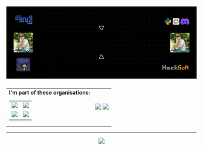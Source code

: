 <!--
**SashoStoichkov/SashoStoichkov** is a ✨ _special_ ✨ repository because its `README.md` (this file) appears on your GitHub profile.
-->
<h1 align="center" width="100%">
  <img src="./GH Cover.gif">
</h1>

<table align="center">
  <tr>
    <td align="center">
      <strong>I'm part of these organisations:</strong><br>
      <table>
        <tr>
          <td align="center">
            <a href="https://github.com/HackSoftware">
              <img src="https://avatars3.githubusercontent.com/u/11139128?s=150&v=4" />
            </a>
          </td>
          <td align="center">
            <a href="https://github.com/EddieHubCommunity">
              <img src="https://avatars3.githubusercontent.com/u/66388388?s=150&v=4" />
            </a>
          </td>
        </tr>
        <tr>
          <td align="center">
            <a href="https://github.com/BookShareBG">
              <img src="https://avatars3.githubusercontent.com/u/73662810?s=150&v=4" />
            </a>
          </td>
          <td align="center">
            <a href="https://github.com/SashoStoichkovArchive">
              <img src="https://avatars3.githubusercontent.com/u/79784426?s=150&v=4" />
            </a>
          </td>
        </tr>
      </table>
    </td>
    <td align="center">
      <img src="https://github-readme-stats.vercel.app/api?username=SashoStoichkov&show_icons=true&theme=merko" />
      <img src="https://activity-graph.herokuapp.com/graph?username=SashoStoichkov&show_icons=true&count_private=true&theme=rogue&area=true" />
    </td>
  </tr>
</table>

<!--
🔭 I’m currently working on **Python projects**
<ul align="left">
   <li>Worked over <a href="https://github.com/HackSoftware/simple_schema_validator">simple-schema-validator</a> pip module</li>
   <li>Worked over <a href="https://github.com/HackSoftware/Django-Styleguide">Django Styleguide</a> example <a href="https://github.com/HackSoftware/Styleguide-Example">project</a></li>
</ul>
-->

---

<p align="center">
  <img width="96%" src="https://github-readme-streak-stats.herokuapp.com/?user=SashoStoichkov&show_icons=true&locale=en&layout=demo&theme=merko" />
</p>
